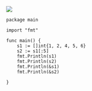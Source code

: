 <img src="https://github.com/KenNaNa/go_learing/blob/master/img/29.png">

```
package main

import "fmt"

func main() {
	s1 := []int{1, 2, 4, 5, 6}
	s2 := s1[:5]
	fmt.Println(s1)
	fmt.Println(s2)
	fmt.Println(&s1)
	fmt.Println(&s2)

}
```

